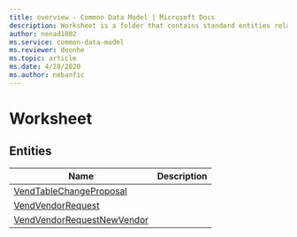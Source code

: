 ```yaml
---
title: overview - Common Data Model | Microsoft Docs
description: Worksheet is a folder that contains standard entities related to the Common Data Model.
author: nenad1002
ms.service: common-data-model
ms.reviewer: deonhe
ms.topic: article
ms.date: 4/28/2020
ms.author: nebanfic
---
```


# Worksheet


## Entities

|Name|Description|
|---|---|
|[VendTableChangeProposal](VendTableChangeProposal.md)||
|[VendVendorRequest](VendVendorRequest.md)||
|[VendVendorRequestNewVendor](VendVendorRequestNewVendor.md)||

